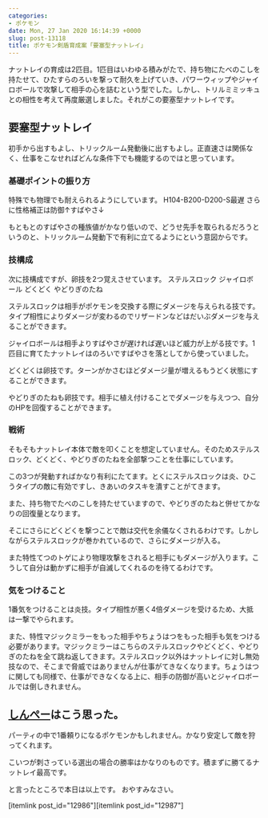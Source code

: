 ```yaml
---
categories:
- ポケモン
date: Mon, 27 Jan 2020 16:14:39 +0000
slug: post-13118
title: ポケモン剣盾育成案「要塞型ナットレイ」
---
```


ナットレイの育成は2匹目。1匹目はいわゆる積みがたで、持ち物にたべのこしを持たせて、ひたすらのろいを撃って耐久を上げていき、パワーウィップやジャイロボールで攻撃して相手の心を詰むという型でした。しかし、トリルミミッキュとの相性を考えて再度厳選しました。それがこの要塞型ナットレイです。

<!--more--> 

<h2>要塞型ナットレイ</h2>
初手から出すもよし、トリックルーム発動後に出すもよし。正直速さは関係なく、仕事をこなせればどんな条件下でも機能するのではと思っています。
<h3>基礎ポイントの振り方</h3>
特殊でも物理でも耐えられるようにしています。
H104-B200-D200-S最遅
さらに性格補正は防御↑すばやさ↓

もともとのすばやさの種族値がかなり低いので、どうせ先手を取られるだろうというのと、トリックルーム発動下で有利に立てるようにという意図からです。

<h3>技構成</h3>
次に技構成ですが、卵技を2つ覚えさせています。
ステルスロック
ジャイロボール
どくどく
やどりぎのたね

ステルスロックは相手がポケモンを交換する際にダメージを与えられる技です。タイプ相性によりダメージが変わるのでリザードンなどはだいぶダメージを与えることができます。

ジャイロボールは相手よりすばやさが遅ければ遅いほど威力が上がる技です。1匹目に育てたナットレイはのろいですばやさを落としてから使っていました。

どくどくは卵技です。ターンがかさむほどダメージ量が増えるもうどく状態にすることができます。

やどりぎのたねも卵技です。相手に植え付けることでダメージを与えつつ、自分のHPを回復することができます。

<h3>戦術</h3>
そもそもナットレイ本体で敵を叩くことを想定していません。そのためステルスロック、どくどく、やどりぎのたねを全部撃つことを仕事にしています。

この3つが発動すればかなり有利にたてます。とくにステルスロックは炎、ひこうタイプの敵に有効ですし、きあいのタスキを潰すことがてきます。

また、持ち物でたべのこしを持たせていますので、やどりぎのたねと併せてかなりの回復量となります。

そこにさらにどくどくを撃つことで敵は交代を余儀なくされるわけです。しかしながらステルスロックが巻かれているので、さらにダメージが入る。

また特性てつのトゲにより物理攻撃をされると相手にもダメージが入ります。こうして自分は動かずに相手が自滅してくれるのを待てるわけです。

<h3>気をつけること</h3>
1番気をつけることは炎技。タイプ相性が悪く4倍ダメージを受けるため、大抵は一撃でやられます。

また、特性マジックミラーをもった相手やちょうはつをもった相手も気をつける必要があります。マジックミラーはこちらのステルスロックやどくどく、やどりぎのたねを全て跳ね返してきます。ステルスロック以外はナットレイに対し無効技なので、そこまで脅威ではありませんが仕事がてきなくなります。ちょうはつに関しても同様で、仕事ができなくなる上に、相手の防御が高いとジャイロボールでは倒しきれません。

<h2><a href="https://twitter.com/s_s_p_y">しんぺー</a>はこう思った。</h2>
パーティの中で1番頼りになるポケモンかもしれません。かなり安定して敵を狩ってくれます。

こいつが刺さっている選出の場合の勝率はかなりのものです。積まずに勝てるナットレイ最高です。

と言ったところで本日は以上です。
おやすみなさい。

[itemlink post_id="12986"][itemlink post_id="12987"]
